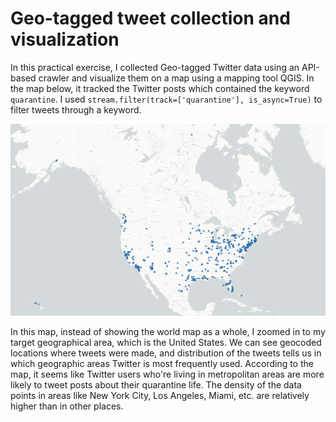 # Geo-tagged tweet collection and visualization
In this practical exercise, I collected Geo-tagged Twitter data using an API-based crawler and visualize them on a map using a mapping tool QGIS. In the map below, it tracked the Twitter posts which contained the keyword `quarantine`. I used `stream.filter(track=['quarantine'], is_async=True)` to filter tweets through a keyword. 

<img src="img/lab2_map.png" width=900>

In this map, instead of showing the world map as a whole, I zoomed in to my target geographical area, which is the United States. We can see geocoded locations where tweets were made, and distribution of the tweets tells us in which geographic areas Twitter is most frequently used. According to the map, it seems like Twitter users who're living in metropolitan areas are more likely to tweet posts about their quarantine life. The density of the data points in areas like New York City, Los Angeles, Miami, etc. are relatively higher than in other places. 
